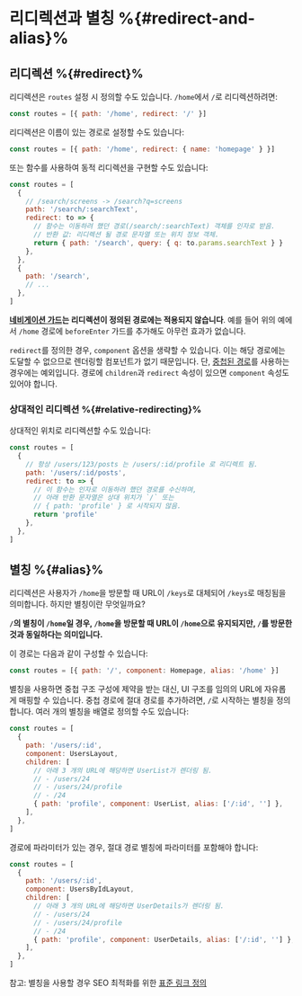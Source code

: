 # 리디렉션과 별칭 %{#redirect-and-alias}%






## 리디렉션 %{#redirect}%

리디렉션은 `routes` 설정 시 정의할 수도 있습니다. `/home`에서 `/`로 리디렉션하려면:

```js
const routes = [{ path: '/home', redirect: '/' }]
```

리디렉션은 이름이 있는 경로로 설정할 수도 있습니다:

```js
const routes = [{ path: '/home', redirect: { name: 'homepage' } }]
```

또는 함수를 사용하여 동적 리디렉션을 구현할 수도 있습니다:

```js
const routes = [
  {
    // /search/screens -> /search?q=screens
    path: '/search/:searchText',
    redirect: to => {
      // 함수는 이동하려 했던 경로(/search/:searchText) 객체를 인자로 받음.
      // 반환 값: 리디렉션 될 경로 문자열 또는 위치 정보 객체.
      return { path: '/search', query: { q: to.params.searchText } }
    },
  },
  {
    path: '/search',
    // ...
  },
]
```

**[네비게이션 가드](../advanced/navigation-guards.md)는 리디렉션이 정의된 경로에는 적용되지 않습니다**. 예를 들어 위의 예에서 `/home` 경로에 `beforeEnter` 가드를 추가해도 아무런 효과가 없습니다.

`redirect`를 정의한 경우, `component` 옵션을 생략할 수 있습니다. 이는 해당 경로에는 도달할 수 없으므로 렌더링할 컴포넌트가 없기 때문입니다. 단, [중첩된 경로](nested-routes.md)를 사용하는 경우에는 예외입니다. 경로에 `children`과 `redirect` 속성이 있으면 `component` 속성도 있어야 합니다.

### 상대적인 리디렉션 %{#relative-redirecting}%

상대적인 위치로 리디렉션할 수도 있습니다:

```js
const routes = [
  {
    // 항상 /users/123/posts 는 /users/:id/profile 로 리디렉트 됨.
    path: '/users/:id/posts',
    redirect: to => {
      // 이 함수는 인자로 이동하려 했던 경로를 수신하며,
      // 아래 반환 문자열은 상대 위치가 `/` 또는
      // { path: 'profile' } 로 시작되지 않음.
      return 'profile'
    },
  },
]
```

## 별칭 %{#alias}%

리디렉션은 사용자가 `/home`을 방문할 때 URL이 `/keys`로 대체되어 `/keys`로 매칭됨을 의미합니다. 하지만 별칭이란 무엇일까요?

**`/`의 별칭이 `/home`일 경우, `/home`을 방문할 때 URL이 `/home`으로 유지되지만, `/`를 방문한 것과 동일하다는 의미입니다.**

이 경로는 다음과 같이 구성할 수 있습니다:

```js
const routes = [{ path: '/', component: Homepage, alias: '/home' }]
```

별칭을 사용하면 중첩 구조 구성에 제약을 받는 대신, UI 구조를 임의의 URL에 자유롭게 매핑할 수 있습니다. 중첩 경로에 절대 경로를 추가하려면, `/`로 시작하는 별칭을 정의합니다. 여러 개의 별칭을 배열로 정의할 수도 있습니다:

```js
const routes = [
  {
    path: '/users/:id',
    component: UsersLayout,
    children: [
      // 아래 3 개의 URL에 해당하면 UserList가 렌더링 됨.
      // - /users/24
      // - /users/24/profile
      // - /24
      { path: 'profile', component: UserList, alias: ['/:id', ''] },
    ],
  },
]
```

경로에 파라미터가 있는 경우, 절대 경로 별칭에 파라미터를 포함해야 합니다:

```js
const routes = [
  {
    path: '/users/:id',
    component: UsersByIdLayout,
    children: [
      // 아래 3 개의 URL에 해당하면 UserDetails가 렌더링 됨.
      // - /users/24
      // - /users/24/profile
      // - /24
      { path: 'profile', component: UserDetails, alias: ['/:id', ''] },
    ],
  },
]
```

참고: 별칭을 사용할 경우 SEO 최적화를 위한 [표준 링크 정의](https://support.google.com/webmasters/answer/139066?hl=en)

